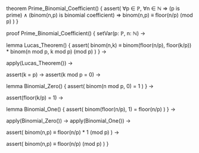 theorem Prime_Binomial_Coefficient() {
  assert(
    ∀p ∈ ℙ, ∀n ∈ ℕ ⇒
    (p is prime) ∧ (binom(n,p) is binomial coefficient) ⇒
    binom(n,p) ≡ floor(n/p) (mod p)
  )
}

proof Prime_Binomial_Coefficient() {
  setVar(p: ℙ, n: ℕ) →
  
  lemma Lucas_Theorem() {
    assert(
      binom(n,k) ≡ binom(floor(n/p), floor(k/p)) * binom(n mod p, k mod p) (mod p)
    )
  } →
  
  apply(Lucas_Theorem()) →
  
  assert(k = p) →
  assert(k mod p = 0) →
  
  lemma Binomial_Zero() {
    assert(
      binom(n mod p, 0) = 1
    )
  } →
  
  assert(floor(k/p) = 1) →
  
  lemma Binomial_One() {
    assert(
      binom(floor(n/p), 1) = floor(n/p)
    )
  } →
  
  apply(Binomial_Zero()) →
  apply(Binomial_One()) →
  
  assert(
    binom(n,p) ≡ floor(n/p) * 1 (mod p)
  ) →
  
  assert(
    binom(n,p) ≡ floor(n/p) (mod p)
  )
}